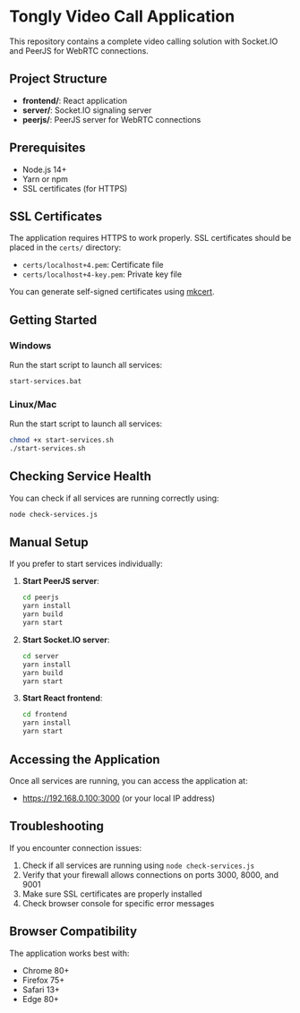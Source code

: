 # Tongly Video Call Application

This repository contains a complete video calling solution with Socket.IO and PeerJS for WebRTC connections.

## Project Structure

- **frontend/**: React application
- **server/**: Socket.IO signaling server
- **peerjs/**: PeerJS server for WebRTC connections

## Prerequisites

- Node.js 14+
- Yarn or npm
- SSL certificates (for HTTPS)

## SSL Certificates

The application requires HTTPS to work properly. SSL certificates should be placed in the `certs/` directory:

- `certs/localhost+4.pem`: Certificate file
- `certs/localhost+4-key.pem`: Private key file

You can generate self-signed certificates using [mkcert](https://github.com/FiloSottile/mkcert).

## Getting Started

### Windows

Run the start script to launch all services:

```bash
start-services.bat
```

### Linux/Mac

Run the start script to launch all services:

```bash
chmod +x start-services.sh
./start-services.sh
```

## Checking Service Health

You can check if all services are running correctly using:

```bash
node check-services.js
```

## Manual Setup

If you prefer to start services individually:

1. **Start PeerJS server**:
   ```bash
   cd peerjs
   yarn install
   yarn build
   yarn start
   ```

2. **Start Socket.IO server**:
   ```bash
   cd server
   yarn install
   yarn build
   yarn start
   ```

3. **Start React frontend**:
   ```bash
   cd frontend
   yarn install
   yarn start
   ```

## Accessing the Application

Once all services are running, you can access the application at:

- https://192.168.0.100:3000 (or your local IP address)

## Troubleshooting

If you encounter connection issues:

1. Check if all services are running using `node check-services.js`
2. Verify that your firewall allows connections on ports 3000, 8000, and 9001
3. Make sure SSL certificates are properly installed
4. Check browser console for specific error messages

## Browser Compatibility

The application works best with:
- Chrome 80+
- Firefox 75+
- Safari 13+
- Edge 80+ 